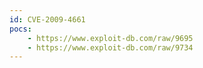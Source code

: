 ```yaml
---
id: CVE-2009-4661
pocs:
    - https://www.exploit-db.com/raw/9695
    - https://www.exploit-db.com/raw/9734
---
```

